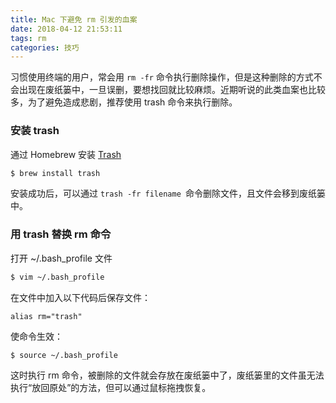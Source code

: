 ```yaml
---
title: Mac 下避免 rm 引发的血案
date: 2018-04-12 21:53:11
tags: rm
categories: 技巧
---
```


习惯使用终端的用户，常会用 `rm -fr` 命令执行删除操作，但是这种删除的方式不会出现在废纸篓中，一旦误删，要想找回就比较麻烦。近期听说的此类血案也比较多，为了避免造成悲剧，推荐使用 trash 命令来执行删除。

<!--more-->

### 安装 trash

通过 Homebrew 安装 [Trash](https://github.com/ali-rantakari/trash)

```bash
$ brew install trash
```

安装成功后，可以通过 `trash -fr filename `命令删除文件，且文件会移到废纸篓中。

### 用 trash 替换 rm 命令

打开 ~/.bash_profile 文件

```bash
$ vim ~/.bash_profile
```

在文件中加入以下代码后保存文件：

```
alias rm="trash"
```

使命令生效：

```bash
$ source ~/.bash_profile
```

这时执行 rm 命令，被删除的文件就会存放在废纸篓中了，废纸篓里的文件虽无法执行“放回原处”的方法，但可以通过鼠标拖拽恢复。

